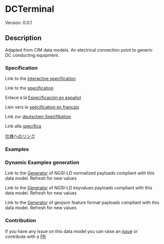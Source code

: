 # DCTerminal
Version: 0.0.1

## Description 

Adapted from CIM data models. An electrical connection point to generic DC conducting equipment.
### Specification

Link to the [interactive specification](https://swagger.lab.fiware.org/?url=https://smart-data-models.github.io/dataModel.EnergyCIM/DCTerminal/swagger.yaml)

Link to the [specification](https://github.com/smart-data-models/dataModel.EnergyCIM/blob/master/DCTerminal/doc/spec.md)

Enlace a la [Especificación en español](https://github.com/smart-data-models/dataModel.EnergyCIM/blob/master/DCTerminal/doc/spec_ES.md)

Lien vers le [spécification en français](https://github.com/smart-data-models/dataModel.EnergyCIM/blob/master/DCTerminal/doc/spec_FR.md)

Link zur [deutschen Spezifikation](https://github.com/smart-data-models/dataModel.EnergyCIM/blob/master/DCTerminal/doc/spec_DE.md)

Link alla [specifica](https://github.com/smart-data-models/dataModel.EnergyCIM/blob/master/DCTerminal/doc/spec_IT.md)

[仕様へのリンク](https://github.com/smart-data-models/dataModel.EnergyCIM/blob/master/DCTerminal/doc/spec_JA.md)
### Examples
### Dynamic Examples generation

Link to the [Generator](https://smartdatamodels.org/extra/ngsi-ld_generator.php?schemaUrl=https://raw.githubusercontent.com/smart-data-models/dataModel.EnergyCIM/master/DCTerminal/schema.json&email=info@smartdatamodels.org) of NGSI-LD normalized payloads compliant with this data model. Refresh for new values

Link to the [Generator](https://smartdatamodels.org/extra/ngsi-ld_generator_keyvalues.php?schemaUrl=https://raw.githubusercontent.com/smart-data-models/dataModel.EnergyCIM/master/DCTerminal/schema.json&email=info@smartdatamodels.org) of NGSI-LD keyvalues payloads compliant with this data model. Refresh for new values

Link to the [Generator](https://smartdatamodels.org/extra/geojson_features_generator.php?schemaUrl=https://raw.githubusercontent.com/smart-data-models/dataModel.EnergyCIM/master/DCTerminal/schema.json&email=info@smartdatamodels.org) of geojson feature format payloads compliant with this data model. Refresh for new values
### Contribution

 If you have any issue on this data model you can raise an [issue](https://github.com/smart-data-models/dataModel.EnergyCIM/issues)  or contribute with a [PR](https://github.com/smart-data-models/dataModel.EnergyCIM/pulls)